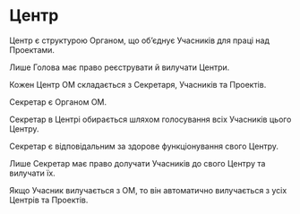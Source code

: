 # Центр

<subject>Центр</subject> <keyword>є</keyword> <keyword>структурою</keyword> <subject>Органом</subject>, що
обʼєднує <subject>Учасників</subject> для праці
над <subject>Проектами</subject>.

Лише <subject>Голова</subject> має право реєструвати й вилучати <subject>Центри</subject>.

Кожен <subject>Центр ОМ</subject> складається з <subject>Секретаря</subject>, <subject>Учасників</subject> <keyword>
та</keyword> <subject>
Проектів</subject>.

<subject>Секретар</subject> <keyword>є</keyword> <subject>Органом ОМ</subject>.

<subject>Секретар</subject> в <subject>Центрі</subject> обирається шляхом голосування всіх <subject>Учасників</subject>
цього <subject>Центру</subject>.

<subject>Секретар</subject> <keyword>є</keyword> відповідальним за здорове функціонування свого <subject>
Центру</subject>.

Лише <subject>Секретар</subject> має право долучати <subject>Учасників</subject> до свого <subject>
Центру</subject> <keyword>та</keyword>
вилучати їх.

<keyword>Якщо</keyword> <subject>Учасник</subject> вилучається з <subject>ОМ</subject>, то він автоматично вилучається з
усіх <subject>Центрів</subject> <keyword>та</keyword> <subject>Проектів</subject>.